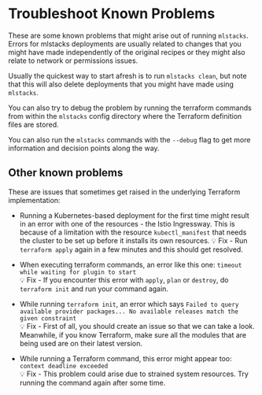 # Troubleshoot Known Problems

These are some known problems that might arise out of running `mlstacks`. Errors
for mlstacks deployments are usually related to changes that you might have made
independently of the original recipes or they might also relate to network or
permissions issues.

Usually the quickest way to start afresh is to run `mlstacks clean`, but note that
this will also delete deployments that you might have made using `mlstacks`.

You can also try to debug the problem by running the terraform commands from
within the `mlstacks` config directory where the Terraform definition files are
stored.

You can also run the `mlstacks` commands with the `--debug` flag to get more
information and decision points along the way.

## Other known problems

These are issues that sometimes get raised in the underlying Terraform
implementation:

- Running a Kubernetes-based deployment for the first time might result in an
  error with one of the resources - the Istio Ingressway. This is because of a
  limitation with the resource `kubectl_manifest` that needs the cluster to be
  set up before it installs its own resources. 💡 Fix - Run `terraform apply`
  again in a few minutes and this should get resolved.

- When executing terraform commands, an error like this one:
  `timeout while waiting for plugin to start` \
   💡 Fix - If you encounter this error with `apply`, `plan` or `destroy`, do
  `terraform init` and run your command again.

- While running `terraform init`, an error which says
  `Failed to query available provider packages... No available releases match the given constraint`
  \
   💡 Fix - First of all, you should create an issue so that we can take a look.
  Meanwhile, if you know Terraform, make sure all the modules that are being
  used are on their latest version.

- While running a Terraform command, this error might appear too:
  `context deadline exceeded` \
   💡 Fix - This problem could arise due to strained system resources. Try
  running the command again after some time.
